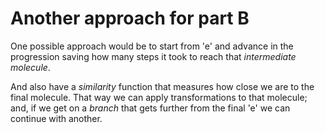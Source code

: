 # Another approach for part B

One possible approach would be to start from 'e' and advance in the progression saving how many steps it took to reach that *intermediate molecule*.

And also have a *similarity* function that measures how close we are to the final molecule.
That way we can apply transformations to that molecule; and, if we get on a *branch* that gets further from the final 'e' we can continue with another.